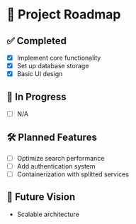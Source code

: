 # 🚀 Project Roadmap

## ✅ Completed
- [x] Implement core functionality
- [x] Set up database storage
- [x] Basic UI design

## 🔨 In Progress
- [ ] N/A

## 🛠 Planned Features
- [ ] Optimize search performance
- [ ] Add authentication system
- [ ] Containerization with splitted services

## 🎯 Future Vision
- Scalable architecture
